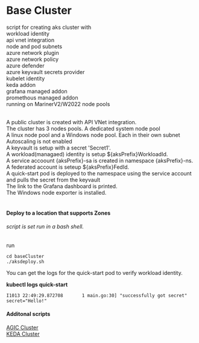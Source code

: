 # Base Cluster
script for creating aks cluster with <br>
workload identity<br>
api vnet integration<br>
node and pod subnets<br>
azure network plugin<br>
azure network policy<br>
azure defender<br>
azure keyvault secrets provider<br>
kubelet identity<br>
keda addon<br>
grafana managed addon<br>
promethous managed addon<br>
running on MarinerV2/W2022 node pools<br>
<br>

A public cluster is created with API VNet integration. <br>
The cluster has 3 nodes pools.  A dedicated system node pool<br>
A linux node pool and a Windows node pool.  Each in their own subnet<br>
Autoscaling is not enabled<br>
A keyvault is setup with a secret 'Secret1'.<br>
A workload(managaed) identity is setup ${aksPrefix}WorkloadId.<br>
A service accoount {aksPrefix}-sa is created in namespace {aksPrefix}-ns.<br>
A federated account is seteup ${aksPrefix}FedId.<br>
A quick-start pod is deployed to the namespace using the service account and pulls the secret from the keyvault<br>
The link to the Grafana dashboard is printed. <br>
The Windows node exporter is installed. <br>
<br>

#### Deploy to a location that supports Zones
###### script is set run in a bash shell.
run
```cli
cd baseCluster
./aksdeploy.sh
```


You can get the logs for the quick-start pod to verify workload identity. 
   
**kubectl logs quick-start**

```script
I1013 22:49:29.872708       1 main.go:30] "successfully got secret" secret="Hello!"
```


#### Additonal scripts
[AGIC Cluster](https://github.com/cwash05/aks/tree/main/agicCluster)<br>
[KEDA Cluster](https://github.com/cwash05/aks/tree/main/kedaCluster)<br>
